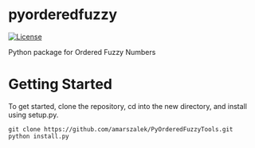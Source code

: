 pyorderedfuzzy
==============

[![License](https://img.shields.io/badge/license-MIT-blue.svg)](http://opensource.org/licenses/MIT)

Python package for Ordered Fuzzy Numbers

Getting Started
===============

To get started, clone the repository, cd into the new directory, and install using setup.py.

```
git clone https://github.com/amarszalek/PyOrderedFuzzyTools.git
python install.py
```
